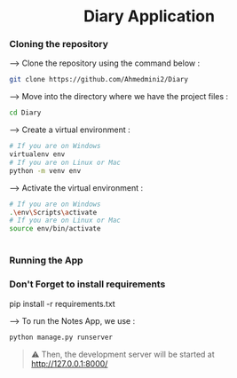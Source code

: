 <div align="center">


# Diary Application
</div>

### Cloning the repository

--> Clone the repository using the command below :
```bash
git clone https://github.com/Ahmedmini2/Diary

```

--> Move into the directory where we have the project files : 
```bash
cd Diary

```

--> Create a virtual environment :
```bash
# If you are on Windows
virtualenv env
# If you are on Linux or Mac
python -m venv env
```

--> Activate the virtual environment :
```bash
# If you are on Windows
.\env\Scripts\activate
# If you are on Linux or Mac
source env/bin/activate
```

#

### Running the App

### Don't Forget to install requirements 

pip install -r requirements.txt


--> To run the Notes App, we use :
```bash
python manage.py runserver
```

> ⚠ Then, the development server will be started at http://127.0.0.1:8000/

#


#
